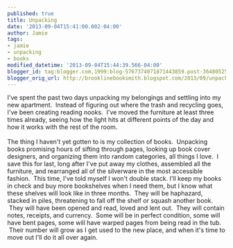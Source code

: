 ```yaml
---
published: true
title: Unpacking
date: '2013-09-04T15:41:00.002-04:00'
author: Jamie
tags:
- jamie
- unpacking
- books
modified_datetime: '2013-09-04T15:44:39.566-04:00'
blogger_id: tag:blogger.com,1999:blog-5767374071871443859.post-3648052507780027792
blogger_orig_url: http://brooklinebooksmith.blogspot.com/2013/09/unpacking.html
---
```


I've spent the past two days unpacking my belongings and settling into my new apartment. &nbsp;Instead of figuring out where the trash and recycling goes, I've been creating reading nooks. &nbsp;I've moved the furniture at least three times already, seeing how the light hits at different points of the day and how it works with the rest of the room. <br /><br />The thing I haven't yet gotten to is my collection of books. &nbsp;Unpacking books promising hours of sifting through pages, looking up book cover designers, and organizing them into random categories, all things I love. &nbsp;I save this for last, long after I've put away my clothes, assembled all the furniture, and rearranged all of the silverware in the most accessible fashion. &nbsp;This time, I've told myself I won't double stack. I'll keep my books in check and buy more bookshelves when I need them, but I know what these shelves will look like in three months. &nbsp;They will be haphazard, stacked in piles, threatening to fall off the shelf or squash another book. &nbsp;They will have been opened and read, loved and lent out. &nbsp;They will contain notes, receipts, and currency. &nbsp;Some will be in perfect condition, some will have bent pages, some will have warped pages from being read in the tub. &nbsp;Their number will grow as I get used to the new place, and when it's time to move out I'll do it all over again.<br /><br />